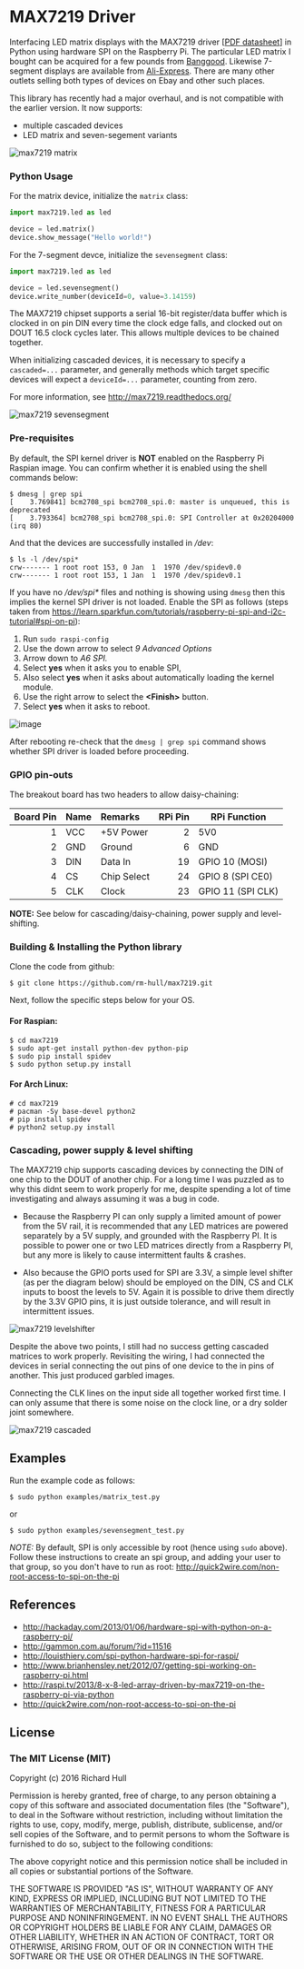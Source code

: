 # MAX7219 Driver

Interfacing LED matrix displays with the MAX7219 driver 
[[PDF datasheet](https://raw.github.com/rm-hull/max7219/master/docs/MAX7219-datasheet.pdf)] 
in Python using hardware SPI on the Raspberry Pi. The particular LED matrix I bought 
can be acquired for a few pounds from 
[Banggood](http://www.banggood.com/MAX7219-Dot-Matrix-Module-DIY-Kit-SCM-Control-Module-For-Arduino-p-72178.html?currency=GBP).
Likewise 7-segment displays are available from [Ali-Express](http://www.aliexpress.com/item/MAX7219-Red-Module-8-Digit-7-Segment-Digital-LED-Display-Tube-For-Arduino-MCU/1449630475.html).
There are many other outlets selling both types of devices on Ebay and other such places.

This library has recently had a major overhaul, and is not compatible with the earlier version. 
It now supports:

* multiple cascaded devices
* LED matrix and seven-segement variants

![max7219 matrix](https://raw.githubusercontent.com/rm-hull/max7219/master/docs/images/devices.jpg)

### Python Usage

For the matrix device, initialize the `matrix` class:

```python
import max7219.led as led

device = led.matrix()
device.show_message("Hello world!")
```

For the 7-segment devce, initialize the `sevensegment` class:

```python
import max7219.led as led

device = led.sevensegment()
device.write_number(deviceId=0, value=3.14159)
```

The MAX7219 chipset supports a serial 16-bit register/data buffer which is 
clocked in on pin DIN every time the clock edge falls, and clocked out on DOUT
16.5 clock cycles later. This allows multiple devices to be chained together.

When initializing cascaded devices, it is necessary to specify a `cascaded=...`
parameter, and generally methods which target specific devices will expect a 
`deviceId=...` parameter, counting from zero.

For more information, see http://max7219.readthedocs.org/

![max7219 sevensegment](https://raw.githubusercontent.com/rm-hull/max7219/master/docs/images/IMG_2810.JPG)

### Pre-requisites

By default, the SPI kernel driver is **NOT** enabled on the Raspberry Pi Raspian image.
You can confirm whether it is enabled using the shell commands below:

    $ dmesg | grep spi
    [    3.769841] bcm2708_spi bcm2708_spi.0: master is unqueued, this is deprecated
    [    3.793364] bcm2708_spi bcm2708_spi.0: SPI Controller at 0x20204000 (irq 80)

And that the devices are successfully installed in _/dev_:

    $ ls -l /dev/spi*
    crw------- 1 root root 153, 0 Jan  1  1970 /dev/spidev0.0
    crw------- 1 root root 153, 1 Jan  1  1970 /dev/spidev0.1

If you have no _/dev/spi*_ files and nothing is showing using `dmesg` then this
implies the kernel SPI driver is not loaded. Enable the SPI as follows (steps 
taken from https://learn.sparkfun.com/tutorials/raspberry-pi-spi-and-i2c-tutorial#spi-on-pi):

1. Run `sudo raspi-config`
2. Use the down arrow to select _9 Advanced Options_
3. Arrow down to _A6 SPI._
4. Select **yes** when it asks you to enable SPI,
5. Also select **yes** when it asks about automatically loading the kernel module.
6. Use the right arrow to select the **&lt;Finish&gt;** button.
7. Select **yes** when it asks to reboot.

![image](https://cloud.githubusercontent.com/assets/1915543/16681787/b615b20c-44ee-11e6-9533-b0dce2b007b1.png)

After rebooting re-check that the `dmesg | grep spi` command shows whether 
SPI driver is loaded before proceeding.

### GPIO pin-outs

The breakout board has two headers to allow daisy-chaining:

| Board Pin | Name | Remarks     | RPi Pin | RPi Function      |
|----------:|:-----|:------------|--------:|-------------------|
| 1         | VCC  | +5V Power   | 2       | 5V0               |
| 2         | GND  | Ground      | 6       | GND               |
| 3         | DIN  | Data In     | 19      | GPIO 10 (MOSI)    |
| 4         | CS   | Chip Select | 24      | GPIO 8 (SPI CE0)  |
| 5         | CLK  | Clock       | 23      | GPIO 11 (SPI CLK) |

**NOTE:** See below for cascading/daisy-chaining, power supply and level-shifting.

### Building & Installing the Python library

Clone the code from github:

    $ git clone https://github.com/rm-hull/max7219.git

Next, follow the specific steps below for your OS.

#### For Raspian:

    $ cd max7219
    $ sudo apt-get install python-dev python-pip
    $ sudo pip install spidev
    $ sudo python setup.py install

#### For Arch Linux:

    # cd max7219
    # pacman -Sy base-devel python2
    # pip install spidev
    # python2 setup.py install

### Cascading, power supply & level shifting

The MAX7219 chip supports cascading devices by connecting the DIN of one chip to the DOUT 
of another chip. For a long time I was puzzled as to why this didnt seem to work properly
for me, despite spending a lot of time investigating and always assuming it was a bug in
code.

* Because the Raspberry PI can only supply a limited amount of power from the 5V rail,
  it is recommended that any LED matrices are powered separately by a 5V supply, and grounded
  with the Raspberry PI. It is possible to power one or two LED matrices directly from a 
  Raspberry PI, but any more is likely to cause intermittent faults & crashes.
  
* Also because the GPIO ports used for SPI are 3.3V, a simple level shifter (as per the diagram
  below) should be employed on the DIN, CS and CLK inputs to boost the levels to 5V. Again it
  is possible to drive them directly by the 3.3V GPIO pins, it is just outside tolerance, and
  will result in intermittent issues.

![max7219 levelshifter](https://raw.githubusercontent.com/rm-hull/max7219/master/docs/images/level-shifter.jpg)

Despite the above two points, I still had no success getting cascaded matrices
to work properly.  Revisiting the wiring, I had connected the devices in serial
connecting the out pins of one device to the in pins of another. This just
produced garbled images. 

Connecting the CLK lines on the input side all together worked first time. I
can only assume that there is some noise on the clock line, or a dry solder
joint somewhere.

![max7219 cascaded](https://raw.githubusercontent.com/rm-hull/max7219/master/docs/images/matrix_cascaded.jpg)

## Examples

Run the example code as follows:

    $ sudo python examples/matrix_test.py

or

    $ sudo python examples/sevensegment_test.py

*NOTE:* By default, SPI is only accessible by root (hence using `sudo` above). Follow these 
instructions to create an spi group, and adding your user to that group, so you don't have to
run as root: http://quick2wire.com/non-root-access-to-spi-on-the-pi

## References

* http://hackaday.com/2013/01/06/hardware-spi-with-python-on-a-raspberry-pi/
* http://gammon.com.au/forum/?id=11516
* http://louisthiery.com/spi-python-hardware-spi-for-raspi/
* http://www.brianhensley.net/2012/07/getting-spi-working-on-raspberry-pi.html
* http://raspi.tv/2013/8-x-8-led-array-driven-by-max7219-on-the-raspberry-pi-via-python
* http://quick2wire.com/non-root-access-to-spi-on-the-pi

## License

### The MIT License (MIT)

Copyright (c) 2016 Richard Hull

Permission is hereby granted, free of charge, to any person obtaining a copy
of this software and associated documentation files (the "Software"), to deal
in the Software without restriction, including without limitation the rights
to use, copy, modify, merge, publish, distribute, sublicense, and/or sell
copies of the Software, and to permit persons to whom the Software is
furnished to do so, subject to the following conditions:

The above copyright notice and this permission notice shall be included in all
copies or substantial portions of the Software.

THE SOFTWARE IS PROVIDED "AS IS", WITHOUT WARRANTY OF ANY KIND, EXPRESS OR
IMPLIED, INCLUDING BUT NOT LIMITED TO THE WARRANTIES OF MERCHANTABILITY,
FITNESS FOR A PARTICULAR PURPOSE AND NONINFRINGEMENT. IN NO EVENT SHALL THE
AUTHORS OR COPYRIGHT HOLDERS BE LIABLE FOR ANY CLAIM, DAMAGES OR OTHER
LIABILITY, WHETHER IN AN ACTION OF CONTRACT, TORT OR OTHERWISE, ARISING FROM,
OUT OF OR IN CONNECTION WITH THE SOFTWARE OR THE USE OR OTHER DEALINGS IN THE
SOFTWARE.
